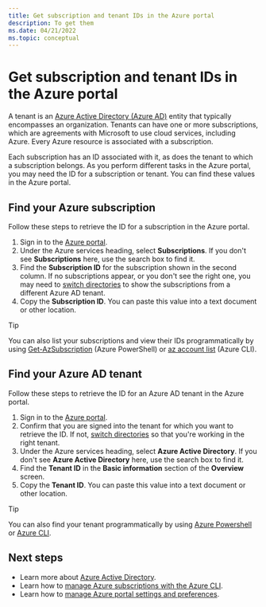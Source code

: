 ```yaml
---
title: Get subscription and tenant IDs in the Azure portal
description: To get them
ms.date: 04/21/2022
ms.topic: conceptual
---
```


# Get subscription and tenant IDs in the Azure portal

A tenant is an [Azure Active Directory (Azure AD)](../azure/active-directory/fundamentals/active-directory-whatis.md) entity that typically encompasses an organization. Tenants can have one or more subscriptions, which are agreements with Microsoft to use cloud services, including Azure. Every Azure resource is associated with a subscription.

Each subscription has an ID associated with it, as does the tenant to which a subscription belongs. As you perform different tasks in the Azure portal, you may need the ID for a subscription or tenant. You can find these values in the Azure portal.

## Find your Azure subscription

Follow these steps to retrieve the ID for a subscription in the Azure portal.

1. Sign in to the [Azure portal](https://portal.azure.com).
1. Under the Azure services heading, select **Subscriptions**. If you don't see **Subscriptions** here, use the search box to find it.
1. Find the **Subscription ID** for the subscription shown in the second column. If no subscriptions appear, or you don't see the right one, you may need to [switch directories](set-preferences.md#switch-and-manage-directories) to show the subscriptions from a different Azure AD tenant.
1. Copy the **Subscription ID**. You can paste this value into a text document or other location.

> [!TIP]
> You can also list your subscriptions and view their IDs programmatically by using [Get-AzSubscription](/powershell/module/az.accounts/get-azsubscription?view=latest) (Azure PowerShell) or [az account list](/cli/azure/account?view=azure-cli-latest) (Azure CLI).

## Find your Azure AD tenant

Follow these steps to retrieve the ID for an Azure AD tenant in the Azure portal.

1. Sign in to the [Azure portal](https://portal.azure.com).
1. Confirm that you are signed into the tenant for which you want to retrieve the ID. If not, [switch directories](set-preferences.md#switch-and-manage-directories) so that you're working in the right tenant.
1. Under the Azure services heading, select **Azure Active Directory**. If you don't see **Azure Active Directory** here, use the search box to find it.
1. Find the **Tenant ID** in the **Basic information** section of the **Overview** screen.
1. Copy the **Tenant ID**. You can paste this value into a text document or other location.

> [!TIP]
> You can also find your tenant programmatically by using [Azure Powershell](../active-directory/fundamentals/active-directory-how-to-find-tenant.md#find-tenant-id-with-powershell) or [Azure CLI](../active-directory/fundamentals/active-directory-how-to-find-tenant.md#find-tenant-id-with-cli).

## Next steps

- Learn more about [Azure Active Directory](../active-directory/fundamentals/active-directory-whatis.md).
- Learn how to [manage Azure subscriptions with the Azure CLI](/cli/azure/manage-azure-subscriptions-azure-cli).
- Learn how to [manage Azure portal settings and preferences](set-preferences.md).
